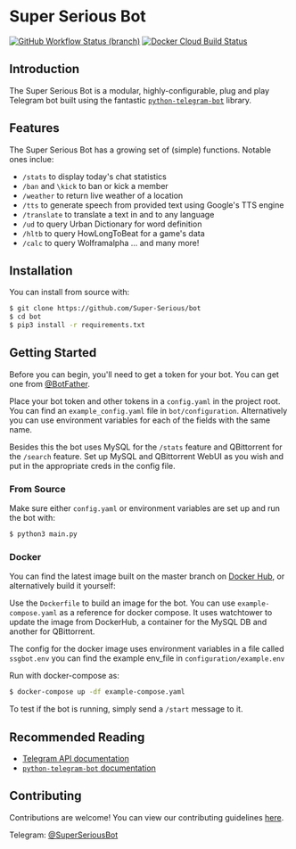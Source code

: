 # Super Serious Bot
[![GitHub Workflow Status (branch)](https://img.shields.io/github/workflow/status/Super-Serious/bot/Python%20Build/master?label=Python%20Build&logo=github)](https://github.com/Super-Serious/bot/actions?query=workflow%3A%22Python+Build%22)
[![Docker Cloud Build Status](https://img.shields.io/docker/cloud/build/superserious/bot?label=Docker%20Build&logo=docker)](https://hub.docker.com/r/superserious/bot)

## Introduction
The Super Serious Bot is a modular, highly-configurable, plug and play Telegram bot built using the fantastic [`python-telegram-bot`](https://github.com/python-telegram-bot/python-telegram-bot) library.

## Features

The Super Serious Bot has a growing set of (simple) functions. Notable ones inclue:
- `/stats` to display today's chat statistics
- `/ban` and `\kick` to ban or kick a member 
- `/weather` to return live weather of a location
- `/tts` to generate speech from provided text using Google's TTS engine
- `/translate` to translate a text in and to any language
- `/ud` to query Urban Dictionary for word definition
- `/hltb` to query HowLongToBeat for a game's data
- `/calc` to query Wolframalpha
... and many more!

## Installation
You can install from source with:
```bash
$ git clone https://github.com/Super-Serious/bot
$ cd bot
$ pip3 install -r requirements.txt
```

## Getting Started

Before you can begin, you'll need to get a token for your bot. You can get one from [@BotFather](https://t.me/botfather).

Place your bot token and other tokens in a `config.yaml` in the project root. You can find an `example_config.yaml` file in `bot/configuration`. Alternatively you can use environment variables for each of the fields with the same name.

Besides this the bot uses MySQL for the `/stats` feature and QBittorrent for the `/search` feature. Set up MySQL and QBittorrent WebUI as you wish and put in the appropriate creds in the config file.

### From Source

Make sure either `config.yaml` or environment variables are set up and run the bot with:

```bash
$ python3 main.py
```

### Docker

You can find the latest image built on the master branch on [Docker Hub](https://hub.docker.com/r/superserious/bot), or alternatively build it yourself:

Use the `Dockerfile` to build an image for the bot. You can use `example-compose.yaml` as a reference for docker compose. It uses watchtower to update the image from DockerHub, a container for the MySQL DB and another for QBittorrent.

The config for the docker image uses environment variables in a file called `ssgbot.env` you can find the example env_file in `configuration/example.env`

Run with docker-compose as:
```bash
$ docker-compose up -df example-compose.yaml
```

To test if the bot is running, simply send a `/start` message to it.

## Recommended Reading

- [Telegram API documentation](https://core.telegram.org/bots/api)
- [`python-telegram-bot` documentation](https://python-telegram-bot.readthedocs.io/)

## Contributing
Contributions are welcome! You can view our contributing guidelines [here](CONTRIBUTING.md).

Telegram: [@SuperSeriousBot](https://t.me/superseriousbot)
